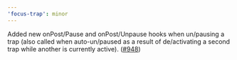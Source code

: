 ```yaml
---
'focus-trap': minor
---
```


Added new onPost/Pause and onPost/Unpause hooks when un/pausing a trap (also called when auto-un/paused as a result of de/activating a second trap while another is currently active). ([#948](https://github.com/focus-trap/focus-trap-react/issues/948))
